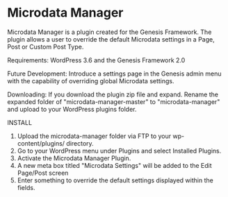 Microdata Manager
=================

Microdata Manager is a plugin created for the Genesis Framework. The plugin allows a user to override the default Microdata settings in a Page, Post or Custom Post Type.

Requirements: WordPress 3.6 and the Genesis Framework 2.0

Future Development: Introduce a settings page in the Genesis admin menu with the capability of overriding global Microdata settings.

Downloading: If you download the plugin zip file and expand. Rename the expanded folder of "microdata-manager-master" to "microdata-manager" and upload to your WordPress plugins folder.

INSTALL
1. Upload the microdata-manager folder via FTP to your wp-content/plugins/ directory.
2. Go to your WordPress menu under Plugins and select Installed Plugins.
3. Activate the Microdata Manager Plugin.
4. A new meta box titled "Microdata Settings" will be added to the Edit Page/Post screen
5. Enter something to override the default settings displayed within the fields.
